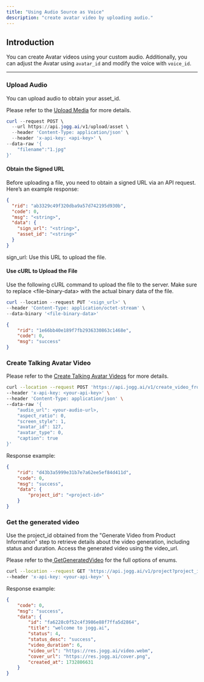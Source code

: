 ```yaml
---
title: "Using Audio Source as Voice"
description: "create avatar video by uploading audio."
---
```


## Introduction

You can create Avatar videos using your custom audio.&#x20;
Additionally, you can adjust the Avatar using `avatar_id` and modify the voice with `voice_id`.

***

### Upload Audio

You can upload audio to obtain your asset\_id.

Please refer to the [Upload Media](https://docs.jogg.ai/api-reference/UploadFile/UploadFile) for more details.

```powershell
curl --request POST \
  --url https://api.jogg.ai/v1/upload/asset \
  --header 'Content-Type: application/json' \
  --header 'x-api-key: <api-key>' \
--data-raw '{
    "filename":"1.jpg"
}'
```

#### Obtain the Signed URL

Before uploading a file, you need to obtain a signed URL via an API request.&#x20;
Here’s an example response:

```json
{
  "rid": "ab3329c49f320dba9a57d742195d930b",
  "code": 0,
  "msg": "<string>",
  "data": {
    "sign_url": "<string>",
    "asset_id": "<string>"
  }
}
```

sign\_url: Use this URL to upload the file.

#### Use cURL to Upload the File

Use the following cURL command to upload the file to the server. Make sure to replace \<file-binary-data> with the actual binary data of the file.

```powershell
curl --location --request PUT '<sign_url>' \
--header 'Content-Type: application/octet-stream' \
--data-binary '<file-binary-data>'
```

```json
{
    "rid": "1e66bb40e189f7fb2936330863c1468e",
    "code": 0,
    "msg": "success"
}
```

### Create Talking Avatar Video

Please refer to the [Create Talking Avatar Videos](https://docs.jogg.ai/api-reference/Create-Avatar-Videos/CreateAvatarVideo) for more details.

```bash
curl --location --request POST 'https://api.jogg.ai/v1/create_video_from_talking_avatar' \
--header 'x-api-key: <your-api-key>' \
--header 'Content-Type: application/json' \
--data-raw '{
    "audio_url": <your-audio-url>,
    "aspect_ratio": 0,
    "screen_style": 1,
    "avatar_id": 127,
    "avatar_type": 0,
    "caption": true   
}'
```

Response example:

```json
{
    "rid": "d43b3a5999e31b7e7a62ee5ef84d411d",
    "code": 0,
    "msg": "success",
    "data": {
        "project_id": "<project-id>"   
    }
}
```

### Get the generated video

Use the project\_id obtained from the "Generate Video from Product Information" step to retrieve details about the video generation, including status and duration. Access the generated video using the video\_url.

Please refer to the[ GetGeneratedVideo](https://docs.jogg.ai/api-reference/GetGeneratedVideo/GetGeneratedVideo) for the full options of enums.

```bash
curl --location --request GET 'https://api.jogg.ai/v1/project?project_id=fa6228c0f52c4f3986e88f7ffa5d2864' \
--header 'x-api-key: <your-api-key>' \
```

Response example:

```json
{
    "code": 0,
    "msg": "success",
    "data": {
        "id": "fa6228c0f52c4f3986e88f7ffa5d2864",
        "title": "welcome to jogg.ai",
        "status": 4,
        "status_desc": "success",
        "video_duration": 6,
        "video_url": "https://res.jogg.ai/video.webm",
        "cover_url": "https://res.jogg.ai/cover.png",
        "created_at": 1732806631
    }
}
```